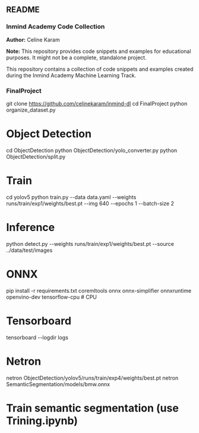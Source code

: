 ## README

### Inmind Academy Code Collection

**Author:** Celine Karam

**Note:** This repository provides code snippets and examples for educational purposes. It might not be a complete, standalone project.

This repository contains a collection of code snippets and examples created during the Inmind Academy Machine Learning Track.

### FinalProject

git clone https://github.com/celinekaram/inmind-dl
cd FinalProject
python organize_dataset.py
# Object Detection
cd ObjectDetection
python ObjectDetection/yolo_converter.py
python ObjectDetection/split.py
# Train
cd yolov5
python train.py --data data.yaml --weights runs/train/exp1/weights/best.pt --img 640 --epochs 1 --batch-size 2
# Inference
python detect.py --weights runs/train/exp1/weights/best.pt --source ../data/test/images
# ONNX
pip install -r requirements.txt coremltools onnx onnx-simplifier onnxruntime openvino-dev tensorflow-cpu  # CPU
# Tensorboard
tensorboard --logdir logs
# Netron
netron ObjectDetection/yolov5/runs/train/exp4/weights/best.pt
netron SemanticSegmentation/models/bmw.onnx
# Train semantic segmentation (use Trining.ipynb)